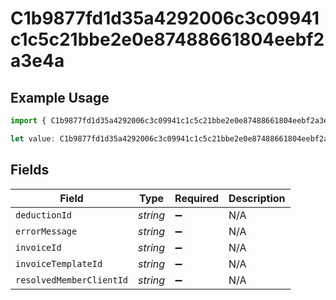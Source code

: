 # C1b9877fd1d35a4292006c3c09941c1c5c21bbe2e0e87488661804eebf2a3e4a

## Example Usage

```typescript
import { C1b9877fd1d35a4292006c3c09941c1c5c21bbe2e0e87488661804eebf2a3e4a } from "@wingspan/payments/sdk/models/shared";

let value: C1b9877fd1d35a4292006c3c09941c1c5c21bbe2e0e87488661804eebf2a3e4a = {};
```

## Fields

| Field                    | Type                     | Required                 | Description              |
| ------------------------ | ------------------------ | ------------------------ | ------------------------ |
| `deductionId`            | *string*                 | :heavy_minus_sign:       | N/A                      |
| `errorMessage`           | *string*                 | :heavy_minus_sign:       | N/A                      |
| `invoiceId`              | *string*                 | :heavy_minus_sign:       | N/A                      |
| `invoiceTemplateId`      | *string*                 | :heavy_minus_sign:       | N/A                      |
| `resolvedMemberClientId` | *string*                 | :heavy_minus_sign:       | N/A                      |